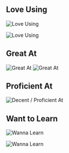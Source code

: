 ## Love Using

![Love Using](https://skillicons.dev/icons?i=svelte,rust,ts)

![Love Using](https://skillicons.dev/icons?i=nodejs,pnpm,vite,neovim)


## Great At

![Great At](https://skillicons.dev/icons?i=c,cs,cpp,css,html,js)
![Great At](https://skillicons.dev/icons?i=express,react,solidjs,nextjs,tailwind,r,vscode)

## Proficient At

![Decent / Proficient At](
https://skillicons.dev/icons?i=kotlin,py,dart,regex,sass,prisma,docker,postman,arduino,androidstudio&perline=15
)

## Want to Learn

![Wanna Learn](https://skillicons.dev/icons?i=go,dotnet,swift,wasm,ocaml,redux,astro)

![Wanna Learn](https://skillicons.dev/icons?i=vue,alpinejs,remix,lit,htmx,scala,lua,haskell,elixir,graphql,redis,pytorch,bash,unreal,linux&perline=16)

